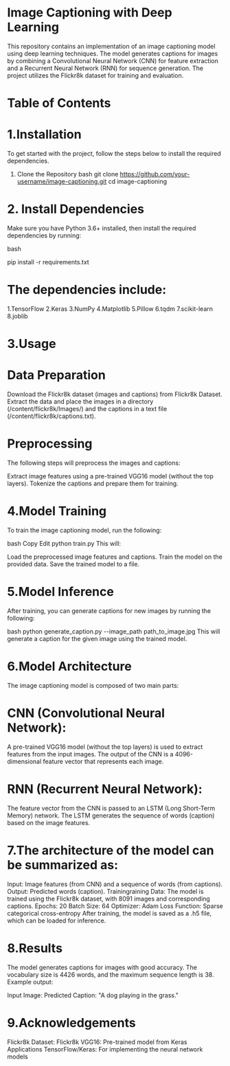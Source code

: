 # Image Captioning with Deep Learning
This repository contains an implementation of an image captioning model using deep learning techniques. The model generates captions for images by combining a Convolutional Neural Network (CNN) for feature extraction and a Recurrent Neural Network (RNN) for sequence generation. The project utilizes the Flickr8k dataset for training and evaluation.
# Table of Contents
# 1.Installation
To get started with the project, follow the steps below to install the required dependencies.
1. Clone the Repository
bash
git clone https://github.com/your-username/image-captioning.git
cd image-captioning
# 2. Install Dependencies
Make sure you have Python 3.6+ installed, then install the required dependencies by running:

bash

pip install -r requirements.txt

# The dependencies include:

1.TensorFlow 
2.Keras
3.NumPy
4.Matplotlib
5.Pillow
6.tqdm
7.scikit-learn
8.joblib

# 3.Usage
# Data Preparation
Download the Flickr8k dataset (images and captions) from Flickr8k Dataset.
Extract the data and place the images in a directory (/content/flickr8k/Images/) and the captions in a text file (/content/flickr8k/captions.txt).
# Preprocessing
The following steps will preprocess the images and captions:

Extract image features using a pre-trained VGG16 model (without the top layers).
Tokenize the captions and prepare them for training.
# 4.Model Training
To train the image captioning model, run the following:

bash
Copy
Edit
python train.py
This will:

Load the preprocessed image features and captions.
Train the model on the provided data.
Save the trained model to a file.
# 5.Model Inference
After training, you can generate captions for new images by running the following:

bash
python generate_caption.py --image_path path_to_image.jpg
This will generate a caption for the given image using the trained model.

# 6.Model Architecture
The image captioning model is composed of two main parts:

# CNN (Convolutional Neural Network):

A pre-trained VGG16 model (without the top layers) is used to extract features from the input images.
The output of the CNN is a 4096-dimensional feature vector that represents each image.
# RNN (Recurrent Neural Network):

The feature vector from the CNN is passed to an LSTM (Long Short-Term Memory) network.
The LSTM generates the sequence of words (caption) based on the image features.

# 7.The architecture of the model can be summarized as:

Input: Image features (from CNN) and a sequence of words (from captions).
Output: Predicted words (caption).
Trainingraining Data: The model is trained using the Flickr8k dataset, with 8091 images and corresponding captions.
Epochs: 20
Batch Size: 64
Optimizer: Adam
Loss Function: Sparse categorical cross-entropy
After training, the model is saved as a .h5 file, which can be loaded for inference.

# 8.Results
The model generates captions for images with good accuracy.
The vocabulary size is 4426 words, and the maximum sequence length is 38.
Example output:

Input Image:
Predicted Caption: "A dog playing in the grass."
# 9.Acknowledgements
Flickr8k Dataset: Flickr8k
VGG16: Pre-trained model from Keras Applications
TensorFlow/Keras: For implementing the neural network models

